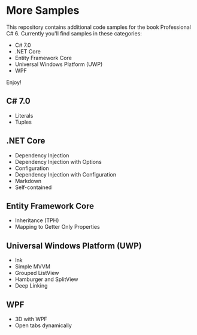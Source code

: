 # More Samples

This repository contains additional code samples for the book Professional C# 6. Currently you'll find samples in these categories:

* C# 7.0
* .NET Core
* Entity Framework Core
* Universal Windows Platform (UWP)
* WPF

Enjoy!

## C# 7.0

* Literals
* Tuples

## .NET Core

* Dependency Injection
* Dependency Injection with Options
* Configuration
* Dependency Injection with Configuration
* Markdown
* Self-contained

## Entity Framework Core

* Inheritance (TPH)
* Mapping to Getter Only Properties

## Universal Windows Platform (UWP)

* Ink
* Simple MVVM
* Grouped ListView
* Hamburger and SplitView
* Deep Linking

## WPF

* 3D with WPF
* Open tabs dynamically
